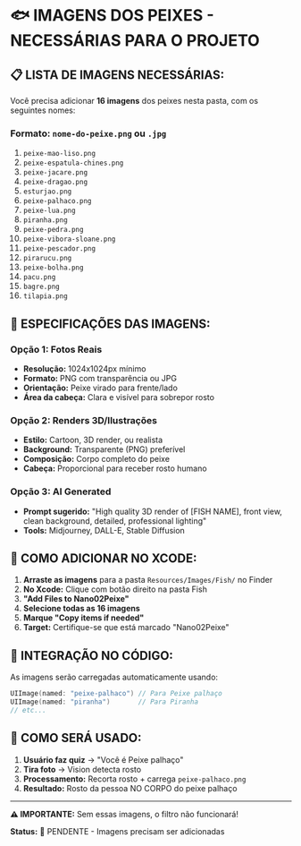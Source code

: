 # 🐟 IMAGENS DOS PEIXES - NECESSÁRIAS PARA O PROJETO

## 📋 **LISTA DE IMAGENS NECESSÁRIAS:**

Você precisa adicionar **16 imagens** dos peixes nesta pasta, com os seguintes nomes:

### **Formato:** `nome-do-peixe.png` ou `.jpg`

1. `peixe-mao-liso.png`
2. `peixe-espatula-chines.png`
3. `peixe-jacare.png`
4. `peixe-dragao.png`
5. `esturjao.png`
6. `peixe-palhaco.png`
7. `peixe-lua.png`
8. `piranha.png`
9. `peixe-pedra.png`
10. `peixe-vibora-sloane.png`
11. `peixe-pescador.png`
12. `pirarucu.png`
13. `peixe-bolha.png`
14. `pacu.png`
15. `bagre.png`
16. `tilapia.png`   

## 🎨 **ESPECIFICAÇÕES DAS IMAGENS:**

### **Opção 1: Fotos Reais**
- **Resolução:** 1024x1024px mínimo
- **Formato:** PNG com transparência ou JPG
- **Orientação:** Peixe virado para frente/lado
- **Área da cabeça:** Clara e visível para sobrepor rosto

### **Opção 2: Renders 3D/Ilustrações**
- **Estilo:** Cartoon, 3D render, ou realista
- **Background:** Transparente (PNG) preferível
- **Composição:** Corpo completo do peixe
- **Cabeça:** Proporcional para receber rosto humano

### **Opção 3: AI Generated** 
- **Prompt sugerido:** "High quality 3D render of [FISH NAME], front view, clean background, detailed, professional lighting"
- **Tools:** Midjourney, DALL-E, Stable Diffusion

## 📁 **COMO ADICIONAR NO XCODE:**

1. **Arraste as imagens** para a pasta `Resources/Images/Fish/` no Finder
2. **No Xcode:** Clique com botão direito na pasta Fish
3. **"Add Files to Nano02Peixe"**
4. **Selecione todas as 16 imagens**
5. **Marque "Copy items if needed"**
6. **Target:** Certifique-se que está marcado "Nano02Peixe"

## 🔗 **INTEGRAÇÃO NO CÓDIGO:**

As imagens serão carregadas automaticamente usando:
```swift
UIImage(named: "peixe-palhaco") // Para Peixe palhaço
UIImage(named: "piranha")       // Para Piranha
// etc...
```

## 🎯 **COMO SERÁ USADO:**

1. **Usuário faz quiz** → "Você é Peixe palhaço"
2. **Tira foto** → Vision detecta rosto
3. **Processamento:** Recorta rosto + carrega `peixe-palhaco.png`
4. **Resultado:** Rosto da pessoa NO CORPO do peixe palhaço

---

**⚠️ IMPORTANTE:** Sem essas imagens, o filtro não funcionará!

**Status:** 🔴 PENDENTE - Imagens precisam ser adicionadas
